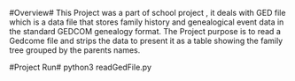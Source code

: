 #Overview#
This Project was a part of school project , it deals with GED file which is a data file that stores family history and genealogical event data in the standard GEDCOM genealogy format. The Project purpose is to read a Gedcome file and strips the data to present it as a table showing the family tree grouped by the parents names. 

#Project Run#
python3 readGedFile.py


